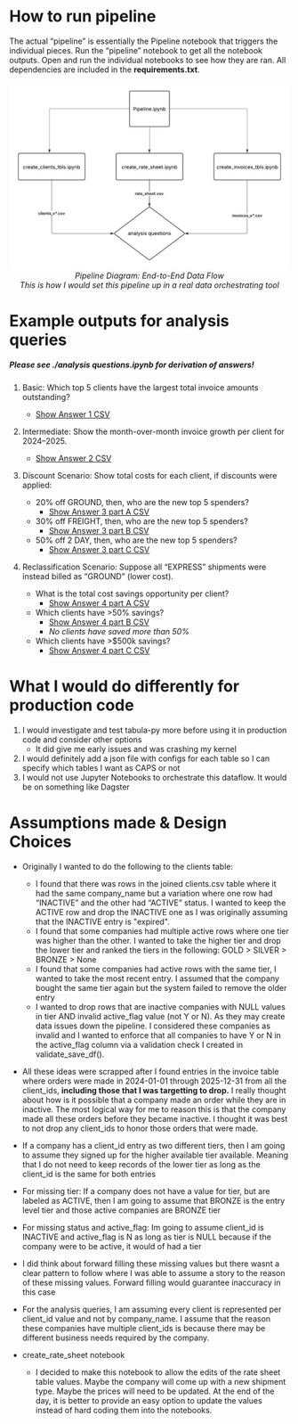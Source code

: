 # How to run pipeline
The actual “pipeline” is essentially the Pipeline notebook that triggers the individual pieces. Run the “pipeline” notebook to get all the notebook outputs. Open and run the individual notebooks to see how they are ran. All dependencies are included in the **requirements.txt**.
<p align="center">
  <img src="ETL_Design.jpeg" alt="Pipeline Diagram" width="1000"/>
  <br>
  <em>Pipeline Diagram: End-to-End Data Flow
  <br>This is how I would set this pipeline up in a real data orchestrating tool</em>
</p>

# Example outputs for analysis queries
##### Please see ./analysis questions.ipynb for derivation of answers!
1. Basic: Which top 5 clients have the largest total invoice amounts outstanding?
    - [Show Answer 1 CSV](output_tables/answer1.csv)

2. Intermediate: Show the month-over-month invoice growth per client for 2024–2025.
    - [Show Answer 2 CSV](output_tables/answer2.csv)
3. Discount Scenario: Show total costs for each client, if discounts were applied:
    - 20% off GROUND, then, who are the new top 5 spenders?
      - [Show Answer 3 part A CSV](output_tables/answer3parta.csv) 
    - 30% off FREIGHT, then, who are the new top 5 spenders?
      - [Show Answer 3 part B CSV](output_tables/answer3partb.csv) 
    - 50% off 2 DAY, then, who are the new top 5 spenders?
      - [Show Answer 3 part C CSV](output_tables/answer3partc.csv) 
4. Reclassification Scenario: Suppose all “EXPRESS” shipments were instead billed as “GROUND” (lower cost).
    - What is the total cost savings opportunity per client?
      - [Show Answer 4 part A CSV](output_tables/answer4parta.csv) 
    - Which clients have >50% savings?
      - [Show Answer 4 part B CSV](output_tables/answer4partb.csv)
      - *No clients have saved more than 50%*
    - Which clients have >$500k savings?
      - [Show Answer 4 part C CSV](output_tables/answer4partc.csv) 

# What I would do differently for production code
1. I would investigate and test tabula-py more before using it in production code and consider other options
    - It did give me early issues and was crashing my kernel
2. I would definitely add a json file with configs for each table so I can specify which tables I want as CAPS or not
3. I would not use Jupyter Notebooks to orchestrate this dataflow. It would be on something like Dagster

# Assumptions made & Design Choices
- Originally I wanted to do the following to the clients table:
  - I found that there was rows in the joined clients.csv table where it had the same company_name but a variation where one row had “INACTIVE” and the other had “ACTIVE” status. I wanted to keep the ACTIVE row and drop the INACTIVE one as I was originally assuming that the INACTIVE entry is "expired".
  - I found that some companies had multiple active rows where one tier was higher than the other. I wanted to take the higher tier and drop the lower tier and ranked the tiers in the following: GOLD > SILVER > BRONZE > None
  - I found that some companies had active rows with the same tier, I wanted to take the most recent entry. I assumed that the company bought the same tier again but the system failed to remove the older entry
  - I wanted to drop rows that are inactive companies with NULL values in tier AND invalid active_flag value (not Y or N). As they may create data issues down the pipeline. I considered these companies as invalid and I wanted to enforce that all companies to have Y or N in the active_flag column via a validation check       I created in validate_save_df().
- All these ideas were scrapped after I found entries in the invoice table where orders were made in 2024-01-01 through 2025-12-31 from all the client_ids, **including those that I was targetting to drop.** I really thought about how is it possible that a company made an order while they are in inactive. The most logical way for me to reason this is that the company made all these orders before they became inactive. I thought it was best to not drop any client_ids to honor those orders that were made.

- If a company has a client_id entry as two different tiers, then I am going to assume they signed up for the higher available tier available. Meaning that I do not need to keep records of the lower tier as long as the client_id is the same for both entries
- For missing tier: If a company does not have a value for tier, but are labeled as ACTIVE, then I am going to assume that BRONZE is the entry level tier and those active companies are BRONZE tier
- For missing status and active_flag: Im going to assume client_id is INACTIVE and active_flag is N as long as tier is NULL because if the company were to be active, it would of had a tier
- I did think about forward filling these missing values but there wasnt a clear pattern to follow where I was able to assume a story to the reason of these missing values. Forward filling would guarantee inaccuracy in this case
- For the analysis queries, I am assuming every client is represented per client_id value and not by company_name. I assume that the reason these companies have multiple client_ids is because there may be different business needs required by the company.

- create_rate_sheet notebook
  - I decided to make this notebook to allow the edits of the rate sheet table values. Maybe the company will come up with a new shipment type. Maybe the prices will need to be updated. At the end of the day, it is better to provide an easy option to update the values instead of hard coding them into the notebooks.

